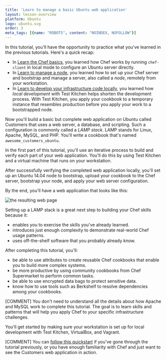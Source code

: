 ```yaml
---
title: 'Learn to manage a basic Ubuntu web application'
layout: lesson-overview
platform: Ubuntu
logo: ubuntu.svg
order: 3
meta_tags: [{name: "ROBOTS", content: "NOINDEX, NOFOLLOW"}]
---
```

In this tutorial, you'll have the opportunity to practice what you've learned in the previous tutorials. Here's a quick recap:

* In [Learn the Chef basics](/learn-the-basics/ubuntu), you learned how Chef works by running `chef-client` in local mode to configure an Ubuntu server directly.
* In [Learn to manage a node](/manage-a-node/ubuntu/), you learned how to set up your Chef server and bootstrap and manage a server, also called a _node_, remotely from your workstation.
* In [Learn to develop your infrastructure code locally](/local-development-2/ubuntu/), you learned how _local development_ with Test Kitchen helps shorten the development process. With Test Kitchen, you apply your cookbook to a temporary instance that resembles production before you apply your work to a bootstrapped node.

Now you'll build a basic but complete web application on Ubuntu called Customers that uses a web server, a database, and scripting. Such a configuration is commonly called a _LAMP stack_. LAMP stands for Linux, Apache, MySQL, and PHP. You'll write a cookbook that's named `awesome_customers_ubuntu`.

In the first part of this tutorial, you'll use an iterative process to build and verify each part of your web application. You'll do this by using Test Kitchen and a virtual machine that runs on your workstation.

After successfully verifying the completed web application locally, you'll set up an Ubuntu 14.04 node to bootstrap, upload your cookbook to the Chef server, bootstrap your node, and apply your web server configuration.

By the end, you'll have a web application that looks like this:

![the resulting web page](misc/manage_customers_node.png)

Setting up a LAMP stack is a great next step to building your Chef skills because it:

* enables you to exercise the skills you've already learned.
* introduces just enough complexity to demonstrate real-world Chef usage patterns.
* uses off-the-shelf software that you probably already know.

After completing this tutorial, you'll:

* be able to use attributes to create reusable Chef cookbooks that enable you to build more complex systems.
* be more productive by using community cookbooks from Chef Supermarket to perform common tasks.
* be able to use encrypted data bags to protect sensitive data.
* know how to use tools such as Berkshelf to resolve dependencies among your cookbooks.

[COMMENT] You don't need to understand all the details about how Apache and MySQL work to complete this tutorial. The goal is to learn skills and patterns that will help you apply Chef to your specific infrastructure challenges.

You'll get started by making sure your workstation is set up for local development with Test Kitchen, VirtualBox, and Vagrant.

[COMMENT] You can [follow this quickstart](/manage-a-web-app-2/ubuntu/bring-up-the-web-app-using-test-kitchen/) if you've gone through the tutorial previously, or you have enough familiarity with Chef and just want to see the Customers web application in action.
